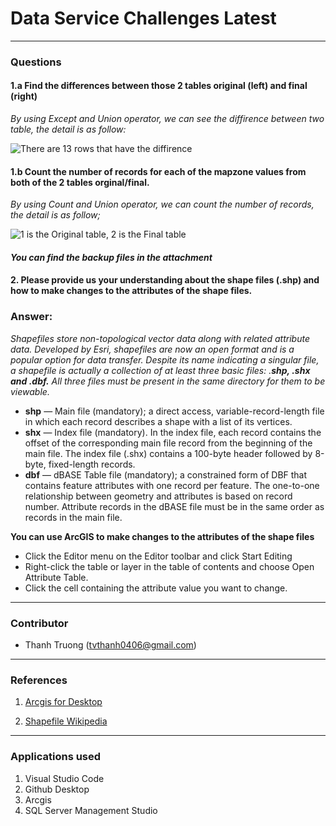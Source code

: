 # Data Service Challenges Latest
---
### Questions

#### **1.a Find the differences between those 2 tables original (left) and final (right)** 

_By using Except and Union operator, we can see the diffirence between two table, the detail is as follow:_

![](https://lh3.googleusercontent.com/-I-xf46XpHKI/X45UAed4NBI/AAAAAAAAAB0/ArMtUVRuTjIfa4Fv2WMopQNhRIp4xnMLgCLcBGAsYHQ/s0/Test_1_a.JPG "There are 13 rows that have the diffirence")

#### **1.b Count the number of records for each of the mapzone values from both of the 2 tables orginal/final.**


_By using Count and Union operator, we can count the number of records, the detail is as follow;_

![](https://lh3.googleusercontent.com/-fAYh1IW_tjg/X45YlVCVzvI/AAAAAAAAACQ/1gSBcCUbBxUQeojEmUkAFcCAZdPyZlBwACLcBGAsYHQ/s0/Test_1.b.JPG "1 is the Original table, 2 is the Final table")

#### **_You can find the backup files in the attachment_**

#### **2. Please provide us your understanding about the shape files (.shp)  and how to make changes to the attributes of the shape files.**

### **Answer:**

_Shapefiles store non-topological vector data along with related attribute data. Developed by Esri, shapefiles are now an open format and is a popular option for data transfer. Despite its name indicating a singular file, a shapefile is actually a collection of at least three basic files: .**shp, .shx and .dbf.**  All three files must be present in the same directory for them to be viewable._

* **shp** — Main file (mandatory); a direct access, variable-record-length file in which each record describes a shape with a list of its vertices.
* **shx** — Index file (mandatory). In the index file, each record contains the offset of the corresponding main file record from the beginning of the main file. The index file (.shx) contains a 100-byte header followed by 8-byte, fixed-length records.
* **dbf** — dBASE Table file (mandatory); a constrained form of DBF that contains feature attributes with one record per feature. The one-to-one relationship between geometry and attributes is based on record number. Attribute records in the dBASE file must be in the same order as records in the main file.


**You can use ArcGIS to make changes to the attributes of the shape files**

* Click the Editor menu on the Editor toolbar and click Start Editing
* Right-click the table or layer in the table of contents and choose Open Attribute Table.
* Click the cell containing the attribute value you want to change.


---

### Contributor

- Thanh Truong (tvthanh0406@gmail.com)

---

### References

1. [Arcgis for Desktop](https://desktop.arcgis.com/en/arcmap/10.3/manage-data/editing-fundamentals/about-editing-shapefiles.htm)

2. [Shapefile Wikipedia](https://en.wikipedia.org/wiki/Shapefile)

---

### Applications used

1. Visual Studio Code
2. Github Desktop
3. Arcgis
4. SQL Server Management Studio



